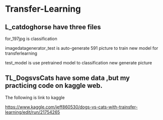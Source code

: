# Transfer-Learning

## L_catdoghorse  have three files 

for_197jpg   is classification

imagedatagenerator_test  is auto-generate 591 picture to train new model for transferlearning

test_model is use pretrained model to classification new generate picture 

## TL_DogsvsCats have some data ,but my practicing code on kaggle web.

The following is link to kaggle

https://www.kaggle.com/jeff860530/dogs-vs-cats-with-trainsfer-learning/edit/run/21754265
